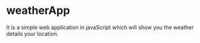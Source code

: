 # weatherApp
It is a simple web application in javaScript which will show you the weather details your location. 
